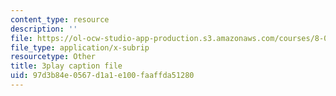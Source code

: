 ```yaml
---
content_type: resource
description: ''
file: https://ol-ocw-studio-app-production.s3.amazonaws.com/courses/8-03sc-physics-iii-vibrations-and-waves-fall-2016/97d3b84e0567d1a1e100faaffda51280_1JeBWHzrRD4.srt
file_type: application/x-subrip
resourcetype: Other
title: 3play caption file
uid: 97d3b84e-0567-d1a1-e100-faaffda51280
---
```

